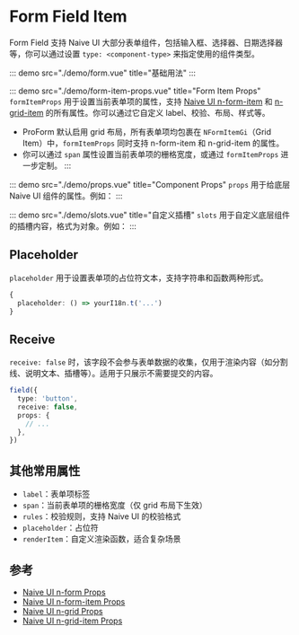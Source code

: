 # Form Field Item

Form Field 支持 Naive UI 大部分表单组件，包括输入框、选择器、日期选择器等，你可以通过设置 `type: <component-type>` 来指定使用的组件类型。

::: demo src="./demo/form.vue" title="基础用法"
:::

::: demo src="./demo/form-item-props.vue" title="Form Item Props"
`formItemProps` 用于设置当前表单项的属性，支持 [Naive UI n-form-item](https://www.naiveui.com/zh-CN/os-theme/components/form#FormItem-Props) 和 [n-grid-item](https://www.naiveui.com/zh-CN/os-theme/components/grid#GridItem-Props) 的所有属性。你可以通过它自定义 label、校验、布局、样式等。

- ProForm 默认启用 grid 布局，所有表单项均包裹在 `NFormItemGi`（Grid Item）中，`formItemProps` 同时支持 n-form-item 和 n-grid-item 的属性。
- 你可以通过 `span` 属性设置当前表单项的栅格宽度，或通过 `formItemProps` 进一步定制。
:::

::: demo src="./demo/props.vue" title="Component Props"
`props` 用于给底层 Naive UI 组件的属性。例如：
:::

::: demo src="./demo/slots.vue" title="自定义插槽"
`slots` 用于自定义底层组件的插槽内容，格式为对象。例如：
:::

## Placeholder

`placeholder` 用于设置表单项的占位符文本，支持字符串和函数两种形式。

```ts
{
  placeholder: () => yourI18n.t('...')
}
```

## Receive

`receive: false` 时，该字段不会参与表单数据的收集，仅用于渲染内容（如分割线、说明文本、插槽等）。适用于只展示不需要提交的内容。

```ts
field({
  type: 'button',
  receive: false,
  props: {
    // ...
  },
})
```

## 其他常用属性

- `label`：表单项标签
- `span`：当前表单项的栅格宽度（仅 grid 布局下生效）
- `rules`：校验规则，支持 Naive UI 的校验格式
- `placeholder`：占位符
- `renderItem`：自定义渲染函数，适合复杂场景

## 参考

- [Naive UI n-form Props](https://www.naiveui.com/zh-CN/os-theme/components/form#Form-Props)
- [Naive UI n-form-item Props](https://www.naiveui.com/zh-CN/os-theme/components/form#FormItem-Props)
- [Naive UI n-grid Props](https://www.naiveui.com/zh-CN/os-theme/components/grid#Grid-Props)
- [Naive UI n-grid-item Props](https://www.naiveui.com/zh-CN/os-theme/components/grid#GridItem-Props)
